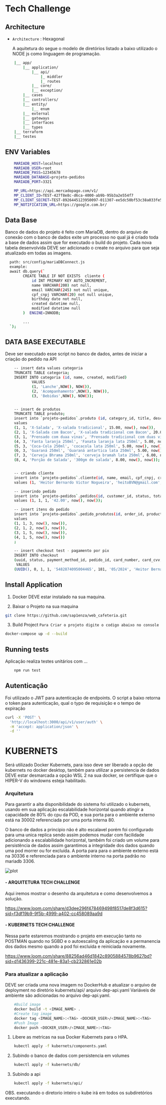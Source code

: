 <h1>Tech Challenge</h1>

## Architecture

- `Architecture` : Hexagonal

  A aquitetura do segue o modelo de diretórios listado a baixo utilizado o NODE js como linguagem de programação.

```bash
    |__ app/
        |__ application/
            |__ api/
                |_ middler
                |_ routes
            |__ core/
            |__ exception/
        |__ cases
        |__ controllers/
        |__ entity/
            |__ enum
        |__ external
        |__ gateways
        |__ interfaces
        |__ types
    |__ terraform
    |__ testes
```

## ENV Variables

```bash
    MARIADB_HOST=localhost
    MARIADB_USER=root
    MARIADB_PASS=12345678
    MARIADB_DATABASE=projeto-pedidos
    MARIADB_PORT=3321

    MP_URL=https://api.mercadopago.com/v1/
    MP_CLIENT_ID=TEST-427f8e8c-d6ca-4000-ab9b-95b3a2e554f7
    MP_CLIENT_SECRET=TEST-8926445123950097-011307-ee5dc50bf53c38a033fe5da4c9acc9c1__LD_LB__-209191463
    MP_NOTIFICATION_URL=https://google.com.br/
```

## Data Base

Banco de dados do projeto é feito com MariaDB, dentro do arquivo de conexão com o banco de dados exite um processo no qual já é criado toda a base de dados assim que for executado o build do projeto.
Cada nova tabela desenvolvida DEVE ser adicionado o create no arquivo para que seja atualizado em todas as imagens.

```bash
  path: src/config/mariaDBConnect.js
  example:
  await db.query(`
        CREATE TABLE IF NOT EXISTS  cliente (
            id INT PRIMARY KEY AUTO_INCREMENT,
            name VARCHAR(200) not null,
            email VARCHAR(245) not null unique,
            cpf_cnpj VARCHAR(20) not null unique,
            birthday date not null,
            created datetime null,
            modified datetime null
        )  ENGINE=INNODB;

        ...
  `);
```

## DATA BASE EXECUTABLE

Deve ser executado esse script no banco de dados, antes de iniciar a criação do pedido na API

```bash
    -- insert data values categoria
    TRUNCATE TABLE categoria;
    INSERT INTO categoria (id, name, created, modified)
            VALUES
            (1, 'Lanche',NOW(), NOW()),
            (2, 'Acompanhamento',NOW(), NOW()),
            (3, 'Bebidas',NOW(), NOW());


    -- insert de produtos
    TRUNCATE TABLE produto;
    insert into `projeto-pedidos`.produto (id, category_id, title, description, value, created, modified)
    values
    (1, 1, 'X-Salada', 'X-salada tradicional', 15.00, now(), now()),
    (2, 1, 'X-Salada com Bacon', 'X-salada tradicional com Bacon', 20.00, now(), now()),
    (3, 1, 'Prensado com duaa vinas', 'Prensado tradicional com duas vinas', 12.00, now(), now()),
    (4, 3, 'Fanta laranja 250ml', 'Fanata laranja lata 250ml', 5.00, now(), now()),
    (5, 3, 'Coca-Cola 250ml', 'cocacola lata 250ml', 5.00, now(), now()),
    (6, 3, 'Guaraná 250ml', 'Guaraná antartica lata 250ml', 5.00, now(), now()),
    (7, 3, 'Cerveja Bhrama 250ml', 'cerveja bramah lata 250ml', 6.00, now(), now()),
    (8, 4, 'Porção de Salada', '300gm de salada', 8.00, now(), now());


    -- criando cliente
    insert into `projeto-pedidos`.cliente(id, name, email, cpf_cnpj, created, modified)
    values (1, 'Heitor Bernardo Victor Nogueira', 'heitoBVN@gmail.com', '31759487740', now(), now());

    -- inserindo pedido
    insert into `projeto-pedidos`.pedidos(id, customer_id, status, total_value, created, modified)
    values (1, 1, 1, '42.00', now(), now());

    -- insert itens do pedido
    insert into `projeto-pedidos`.pedido_produtos(id, order_id, product_id, created, modified)
    values
    (1, 1, 3, now(), now()),
    (2, 1, 2, now(), now()),
    (3, 1, 5, now(), now()),
    (4, 1, 5, now(), now())
    ;

    -- insert checkout test - pagamento por pix
    INSERT INTO checkout
	(uuid, status, payment_method_id, pedido_id, card_number, card_cvv, card_expiration_date, payer_name, payer_email, payer_document, total_value, created, modified)
	 VALUES
	(UUID(), 0, 1, 1, '5482874095004465', 181, '05/2024', 'Heitor Bernardo Victor Nogueira', 'heitoBVN@gmail.com', '31759487740', 42.00, NOW(),  NOW());

```

## Install Application

1. Docker DEVE estar instalado na sua maquina.

2. Baixar o Projeto na sua maquina

```bash
git clone https://github.com/sap1enza/web_cafeteria.git
```

3. Build Project
   `Para Criar o projeto digite o codigo abaixo no console`

```bash
docker-compose up -d --build
```

## Running tests

Aplicação realiza testes unitários com ...

```bash
    npm run test
```

## Autenticação

Foi utilizado o JWT para autenticação de endpoints. O script a baixo retorna o token para autenticação, qual o typo de requisição e o tempo de expiração

```bash
curl -X 'POST' \
  'http://localhost:3000/api/v1/user/auth' \
  -H 'accept: application/json' \
  -d ''
```

# KUBERNETS

Será utilizado Docker Kubernets, para isso deve ser liberado a opção de kubernets no docker desktop, também para utilizar a persistencia de dados DEVE estar desmarcada a opção WSL 2 na sua docker, se certifique que o HIPER-V do windowns esteja habilitado.

### Arquitetura

Para garantir a alta disponibilidade do sistema foi utilizado o kubernets, usando em sua aplicação escalabilidade horizontal quando atingir a capacidade de 80% do cpu da POD, e sua porta para o ambiente externo está na 30002 referenciada por uma porta interna 80.

O banco de dados a principio não é alto escalavel porém foi configurado para uma unica replica sendo assim podemos mudar com facilidade adicionando a escalabilidade horizontal, também foi criado um volume para persistência de dados assim garantimos a integridade dos dados quando uma pod morrer ou for excluída.
A porta para para o ambiente externo está na 30336 e referenciada para o ambiente interno na porta padrão no mariadb 3306.

![plot](arquitetura.jpg)

#### - ARQUITETURA TECH CHALLENGE

Aqui iremos mostrar o desenho da arquitetura e como desenvolvemos a solução.

https://www.loom.com/share/d3dee296f478469498f8517de8f3d615?sid=f3df19b9-9f5b-4999-a402-cc458089aa9d

#### - KUBERNETS TECH CHALLENGE

Nessa parte estaremos mostrando o projeto em execução tanto no POSTMAN quando no SGBD e o autoescaling da aplicação e a permanencia dos dados mesmo quando a pod foi excluida e reiniciada novamente.

https://www.loom.com/share/88256ad46d1842c8905884578b9627bd?sid=d1436399-221c-481e-83a1-cb232861e02b

### Para atualizar a aplicação

DEVE ser criada uma nova imagem no DockerHub e atualizar o arquivo de deployment no diretório kubernets/api/ arquivo dep-api.yaml
Variáveis de ambiente são adicionadas no arquivo dep-api.yaml.

```bash
    #Build image
    docker build -t <IMAGE_NAME> .
    #Create tag image
    docker tag <IMAGE_NAME>:<TAG> <DOCKER_USER>/<IMAGE_NAME>:<TAG>
    #Push Image
    docker push <DOCKER_USER>/<IMAGE_NAME>:<TAG>

```

1. Libere as metricas na sua Docker Kubernets para o HPA.

```bash
    kubectl apply -f kubernets/components.yaml
```

2. Subindo o banco de dados com persistencia em volumes

```bash
    kubectl apply -f kubernets/db/
```

3. Subindo a api

```bash
    kubectl apply -f kubernets/api/
```

OBS. executando o diretorio inteiro o kube irá em todos os subdiretórios executando.
